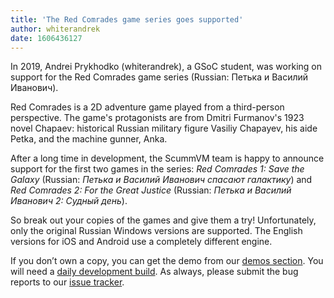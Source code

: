 ```yaml
---
title: 'The Red Comrades game series goes supported'
author: whiterandrek
date: 1606436127
---
```


In 2019, Andrei Prykhodko (whiterandrek), a GSoC student, was working on support for the Red Comrades game series (Russian: Петька и Василий Иванович).

Red Comrades is a 2D adventure game played from a third-person perspective.
The game's protagonists are from Dmitri Furmanov's 1923 novel Chapaev: historical Russian military figure Vasiliy Chapayev, his aide Petka, and the machine gunner, Anka.

After a long time in development, the ScummVM team is happy to announce support for the first two games in the series: _Red Comrades 1: Save the Galaxy_ (Russian: _Петька и Василий Иванович спасают галактику_) and _Red Comrades 2: For the Great Justice_ (Russian: _Петька и Василий Иванович 2: Судный день_).

So break out your copies of the games and give them a try! Unfortunately, only the original Russian Windows versions are supported. The English versions for iOS and Android use a completely different engine.

If you don’t own a copy, you can get the demo from our [demos section](https://www.scummvm.org/demos/). You will need a [daily development build](https://buildbot.scummvm.org/#/snapshots). As always, please submit the bug reports to our [issue tracker](https://bugs.scummvm.org/).
